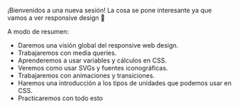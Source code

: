 ¡Bienvenidos a una nueva sesión! La cosa se pone interesante ya que vamos a ver responsive design :slightly_smiling_face:

A modo de resumen:

- Daremos una visión global del responsive web design.
- Trabajaremos con media queries.
- Aprenderemos a usar variables y cálculos en CSS.
- Veremos como usar SVGs y fuentes iconográficas.
- Trabajaremos con animaciones y transiciones.
- Haremos una introducción a los tipos de unidades que podemos usar en CSS.
- Practicaremos con todo esto

